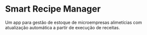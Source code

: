 # Smart Recipe Manager

Um app para gestão de estoque de microempresas alimetícias com atualização automática a partir de execução de receitas.
